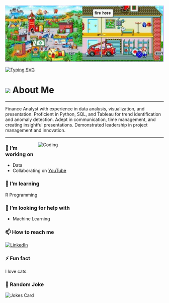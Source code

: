 [![MasterHead](https://github.com/Va11es/project/blob/main/bustown.png)](https://github.com/Va11es)

[![Typing SVG](https://readme-typing-svg.demolab.com?font=Cormorant&weight=900&size=30&pause=1000&color=289900&background=050404&random=false&width=435&lines=Hello!+Hola!+%E4%BD%A0%E5%A5%BD!;Welcome+to+my+GitHub+%F0%9F%92%BB)](https://git.io/typing-svg)


<h1><img src="https://emojis.slackmojis.com/emojis/images/1531849430/4246/blob-sunglasses.gif?1531849430" width="30"/> About Me</h1>

---

Finance Analyst with experience in data analysis, visualization, and presentation. Proficient in Python, SQL, and Tableau for trend identification and anomaly detection. Adept in communication, time management, and creating insightful presentations. Demonstrated leadership in project management and innovation.

---

  <img align="right" alt="Coding" width="400" src="https://44.media.tumblr.com/4ac57db98021ffd3a4e6717dee097802/aa44282323a3c36a-66/s500x750_f1/8d89ad1a17046dcf119dd8d6f69129e4166e5a3f.gif">

### 


### 🔭 I’m working on

- Data
- Collaborating on [YouTube](https://www.youtube.com/) 

### 🌱 I’m learning

R Programming

### 🤔 I’m looking for help with

- Machine Learning

### 📫 How to reach me

<div display="flex">
  <a href="https://www.linkedin.com">
    <img src="https://img.shields.io/badge/linkedin-%230077B5.svg?style=for-the-badge&logo=linkedin&logoColor=white" alt="LinkedIn"/>
  </a>
</div>

### ⚡ Fun fact

I love cats.

### 🤡 Random Joke

![Jokes Card](https://readme-jokes.vercel.app/api?bgColor=%23073b4c&textColor=%2306d6a0&aColor=%2306d6a0&borderColor=%2306d6a0)
<!--

[![GitHub Streak](https://github-readme-streak-stats.herokuapp.com?user=Va11es&theme=dark)](https://git.io/streak-stats)
